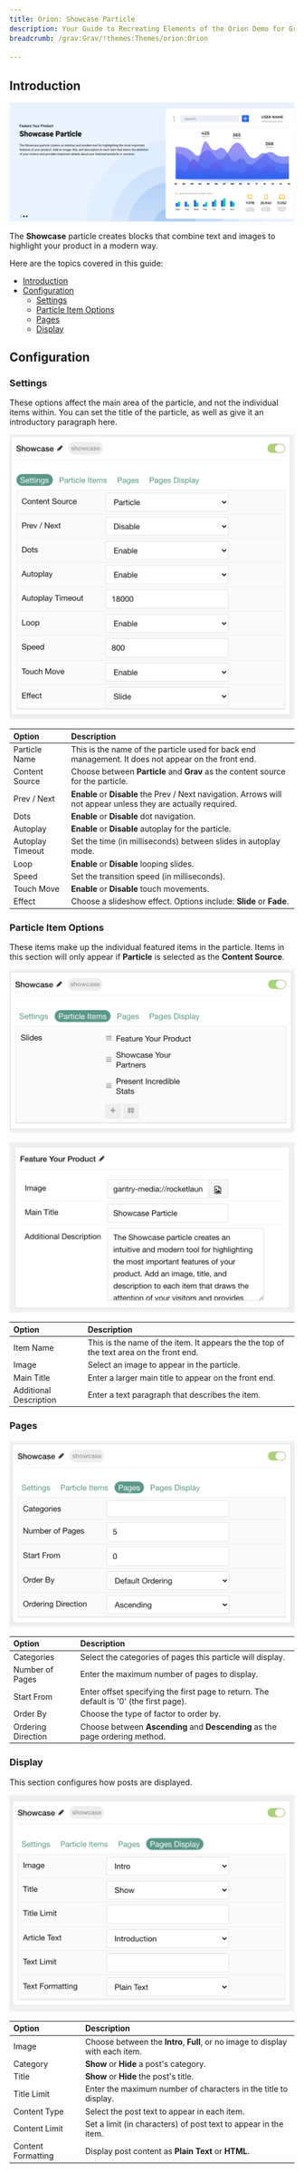 ```yaml
---
title: Orion: Showcase Particle
description: Your Guide to Recreating Elements of the Orion Demo for Grav
breadcrumb: /grav:Grav/!themes:Themes/orion:Orion

---
```


## Introduction

![](assets/particle_showcase1.png)

The **Showcase** particle creates blocks that combine text and images to highlight your product in a modern way.

Here are the topics covered in this guide:

- [Introduction](#introduction)
- [Configuration](#configuration)
  - [Settings](#settings)
  - [Particle Item Options](#particle-item-options)
  - [Pages](#pages)
  - [Display](#display)

## Configuration

### Settings

These options affect the main area of the particle, and not the individual items within. You can set the title of the particle, as well as give it an introductory paragraph here.

![](assets/particle_showcase2.png)

| Option                | Description                                                                                                     |
| :------               | :------                                                                                                         |
| Particle Name         | This is the name of the particle used for back end management. It does not appear on the front end.             |
| Content Source        | Choose between **Particle** and **Grav** as the content source for the particle.                              |
| Prev / Next           | **Enable** or **Disable** the Prev / Next navigation. Arrows will not appear unless they are actually required. |
| Dots                  | **Enable** or **Disable** dot navigation.                                                                       |
| Autoplay              | **Enable** or **Disable** autoplay for the particle.                                                            |
| Autoplay Timeout      | Set the time (in milliseconds) between slides in autoplay mode.                                                 |
| Loop                  | **Enable** or **Disable** looping slides.                                                                       |
| Speed                 | Set the transition speed (in milliseconds).                                                                     |
| Touch Move            | **Enable** or **Disable** touch movements.                                                                      |
| Effect                | Choose a slideshow effect. Options include: **Slide** or **Fade**.                                              |


### Particle Item Options

These items make up the individual featured items in the particle. Items in this section will only appear if **Particle** is selected as the **Content Source**.

![](assets/particle_showcase3.png)

![](assets/particle_showcase4.png)

| Option                 | Description                                                                                 |
| :-----------------     | :------------------------------------------------------------------------------------------ |
| Item Name              | This is the name of the item. It appears the the top of the text area on the front end.     |
| Image                  | Select an image to appear in the particle.                                                  |
| Main Title             | Enter a larger main title to appear on the front end.                                       |
| Additional Description | Enter a text paragraph that describes the item.                                             |

### Pages

![](assets/particle_showcase5.png)

| Option             | Description                                                                            |
| :-----             | :-----                                                                                 |
| Categories         | Select the categories of pages this particle will display.                             |
| Number of Pages    | Enter the maximum number of pages to display.                                          |
| Start From         | Enter offset specifying the first page to return. The default is '0' (the first page). |
| Order By           | Choose the type of factor to order by.                                                 |
| Ordering Direction | Choose between **Ascending** and **Descending** as the page ordering method.           |

### Display

This section configures how posts are displayed.

![](assets/particle_showcase6.png)

| Option             | Description                                                                                        |
| :-----------       | :------------------------------------------------------------------------------------------------- |
| Image              | Choose between the **Intro**, **Full**, or no image to display with each item.                     |
| Category           | **Show** or **Hide** a post's category.                                                            |
| Title              | **Show** or **Hide** the post's title.                                                             |
| Title Limit        | Enter the maximum number of characters in the title to display.                                    |
| Content Type       | Select the post text to appear in each item.                                                       |
| Content Limit      | Set a limit (in characters) of post text to appear in the item.                                    |
| Content Formatting | Display post content as **Plain Text** or **HTML**.                                                |
